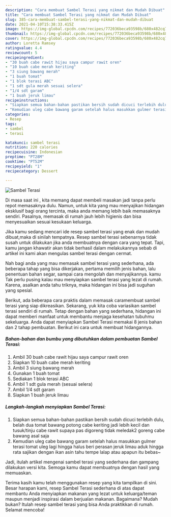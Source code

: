```yaml
---
description: "Cara membuat Sambel Terasi yang nikmat dan Mudah Dibuat"
title: "Cara membuat Sambel Terasi yang nikmat dan Mudah Dibuat"
slug: 385-cara-membuat-sambel-terasi-yang-nikmat-dan-mudah-dibuat
date: 2021-04-10T15:38:33.415Z
image: https://img-global.cpcdn.com/recipes/772036beca93598b/680x482cq70/sambel-terasi-foto-resep-utama.jpg
thumbnail: https://img-global.cpcdn.com/recipes/772036beca93598b/680x482cq70/sambel-terasi-foto-resep-utama.jpg
cover: https://img-global.cpcdn.com/recipes/772036beca93598b/680x482cq70/sambel-terasi-foto-resep-utama.jpg
author: Loretta Ramsey
ratingvalue: 4.4
reviewcount: 5
recipeingredient:
- "30 buah cabe rawit hijau saya campur rawit oren"
- "10 buah cabe merah keriting"
- "3 siung bawang merah"
- "1 buah tomat"
- "1 blok terasi ABC"
- "1 sdt gula merah sesuai selera"
- "1/4 sdt garam"
- "1 buah jeruk limau"
recipeinstructions:
- "Siapkan semua bahan-bahan pastikan bersih sudah dicuci terlebih dulu, belah dua tomat bawang potong cabe keriting jadi lebih kecil dan tusuk/tinju cabe rawit supaya pas digoreng tidak meledak2 goreng cabe bawang asal saja"
- "Kemudian uleg cabe bawang garam setelah halus masukkan gulmer terasi tomat uleg lagi hingga halus beri perasan jeruk limau aduk hingga rata sajikan dengan ikan asin tahu tempe lalap atau apapun itu bebas~"
categories:
- Resep
tags:
- sambel
- terasi

katakunci: sambel terasi 
nutrition: 220 calories
recipecuisine: Indonesian
preptime: "PT28M"
cooktime: "PT52M"
recipeyield: "1"
recipecategory: Dessert

---
```



![Sambel Terasi](https://img-global.cpcdn.com/recipes/772036beca93598b/680x482cq70/sambel-terasi-foto-resep-utama.jpg)

Di masa  saat ini , kita memang dapat membeli masakan jadi tanpa perlu repot memasaknya dulu. Namun, untuk kita yang mau menyajikan hidangan eksklusif bagi orang tercinta, maka anda memang lebih baik memasaknya sendiri. Pasalnya, memasak di rumah jauh lebih higienis dan bisa menyesuaikan sesuai kesukaan keluarga.

Jika kamu sedang mencari ide resep sambel terasi yang enak dan mudah dibuat,maka di sinilah tempatnya. Resep sambel terasi  sebenarnya tidak susah untuk dilakukan jika anda membuatnya dengan cara yang tepat. Tapi, kamu jangan khawatir akan tidak berhasil dalam melakukannya 
sebab di artikel ini kami akan mengulas sambel terasi dengan cermat.  



Nah bagi anda yang mau memasak sambel terasi yang sederhana, ada beberapa tahap yang bisa dikerjakan, pertama memilih jenis bahan, lalu penentuan bahan segar, sampai cara mengolah dan menyajikannya. kamu Tak perlu pusing kalau mau menyiapkan sambel terasi yang lezat di rumah. Karena, asalkan anda  tahu triknya, maka hidangan ini bisa jadi suguhan yang spesial.

Berikut, ada beberapa cara praktis  dalam memasak caramembuat sambel terasi yang siap dikreasikan. Sekarang, yuk kita coba variasikan sambel terasi sendiri di rumah. Tetap dengan bahan yang sederhana, hidangan ini dapat memberi manfaat untuk membantu menjaga kesehatan tubuhmu sekeluarga. Anda dapat menyiapkan Sambel Terasi memakai 8 jenis bahan dan 2 tahap pembuatan. Berikut ini cara untuk membuat hidangannya.

<!--inarticleads1-->

##### Bahan-bahan dan bumbu yang dibutuhkan dalam pembuatan Sambel Terasi:

1. Ambil 30 buah cabe rawit hijau saya campur rawit oren
1. Siapkan 10 buah cabe merah keriting
1. Ambil 3 siung bawang merah
1. Gunakan 1 buah tomat
1. Sediakan 1 blok terasi ABC
1. Ambil 1 sdt gula merah (sesuai selera)
1. Ambil 1/4 sdt garam
1. Siapkan 1 buah jeruk limau




<!--inarticleads2-->

##### Langkah-langkah menyiapkan Sambel Terasi:

1. Siapkan semua bahan-bahan pastikan bersih sudah dicuci terlebih dulu, belah dua tomat bawang potong cabe keriting jadi lebih kecil dan tusuk/tinju cabe rawit supaya pas digoreng tidak meledak2 goreng cabe bawang asal saja
1. Kemudian uleg cabe bawang garam setelah halus masukkan gulmer terasi tomat uleg lagi hingga halus beri perasan jeruk limau aduk hingga rata sajikan dengan ikan asin tahu tempe lalap atau apapun itu bebas~




Jadi, itulah artikel mengenai  sambel terasi  yang sederhana dan gampang dilakukan versi kita. Semoga kamu dapat membuatnya dengan hasil yang memuaskan. 

Terima kasih kamu telah menggunakan resep yang kita tampilkan di sini. Besar harapan kami, resep  Sambel Terasi sederhana di atas dapat membantu Anda menyiapkan makanan yang lezat untuk keluarga/teman maupun menjadi inspirasi dalam berjualan makanan. Bagaimana? Mudah bukan? Itulah resep sambel terasi yang bisa Anda praktikkan di rumah. Selamat mencoba!

